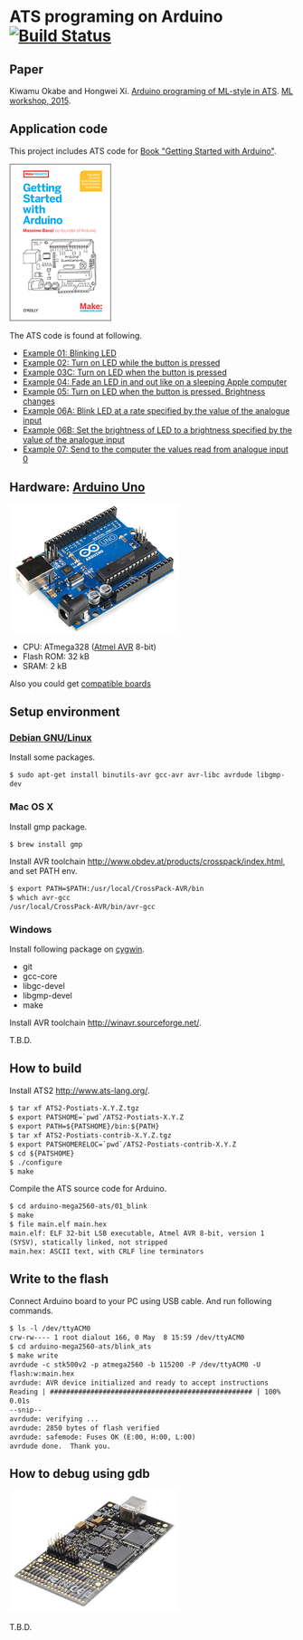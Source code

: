 # ATS programing on Arduino [![Build Status](https://travis-ci.org/fpiot/arduino-ats.svg)](https://travis-ci.org/fpiot/arduino-ats)

## Paper

Kiwamu Okabe and Hongwei Xi. [Arduino programing of ML-style in ATS](http://www.metasepi.org/doc/metasepi-icfp2015-arduino-ats.pdf). [ML workshop, 2015](http://www.mlworkshop.org/ml2015).

## Application code

This project includes ATS code for [Book "Getting Started with Arduino"](http://shop.oreilly.com/product/9780596155520.do).

[![](_img/book.png)](http://shop.oreilly.com/product/9780596155520.do)

The ATS code is found at following.

* [Example 01: Blinking LED](./demo/01_blink/DATS/main.dats)
* [Example 02: Turn on LED while the button is pressed](./demo/02_button_press/DATS/main.dats)
* [Example 03C: Turn on LED when the button is pressed](./demo/03_de_bouncing/DATS/main.dats)
* [Example 04: Fade an LED in and out like on a sleeping Apple computer](./demo/04_pwm/DATS/main.dats)
* [Example 05: Turn on LED when the button is pressed. Brightness changes](./demo/05_pwm_button/DATS/main.dats)
* [Example 06A: Blink LED at a rate specified by the value of the analogue input](./demo/06a_analoginput_blink/DATS/main.dats)
* [Example 06B: Set the brightness of LED to a brightness specified by the value of the analogue input](./demo/06b_analoginput_pwm/DATS/main.dats)
* [Example 07: Send to the computer the values read from analogue input 0](./demo/07_analoginput_serial/DATS/main.dats)

## Hardware: [Arduino Uno](http://arduino.cc/en/Main/ArduinoBoardUno)

[![](_img/ArduinoUnoR3.jpg)](http://arduino.cc/en/Main/ArduinoBoardUno)

* CPU: ATmega328 ([Atmel AVR](http://www.atmel.com/products/microcontrollers/avr/) 8-bit)
* Flash ROM: 32 kB
* SRAM: 2 kB

Also you could get [compatible boards](http://www.sainsmart.com/arduino/control-boards/sainsmart-uno-atmega328p-pu-atmega8u2-microcontroller-for-arduino.html)


## Setup environment

### [Debian GNU/Linux](https://www.debian.org/)

Install some packages.

```
$ sudo apt-get install binutils-avr gcc-avr avr-libc avrdude libgmp-dev
```

### Mac OS X

Install gmp package.

```
$ brew install gmp
```

Install AVR toolchain http://www.obdev.at/products/crosspack/index.html, and set PATH env.

```
$ export PATH=$PATH:/usr/local/CrossPack-AVR/bin
$ which avr-gcc
/usr/local/CrossPack-AVR/bin/avr-gcc
```

### Windows

Install following package on [cygwin](https://www.cygwin.com/).

* git
* gcc-core
* libgc-devel
* libgmp-devel
* make

Install AVR toolchain http://winavr.sourceforge.net/.

T.B.D.


## How to build

Install ATS2 http://www.ats-lang.org/.

```
$ tar xf ATS2-Postiats-X.Y.Z.tgz
$ export PATSHOME=`pwd`/ATS2-Postiats-X.Y.Z
$ export PATH=${PATSHOME}/bin:${PATH}
$ tar xf ATS2-Postiats-contrib-X.Y.Z.tgz
$ export PATSHOMERELOC=`pwd`/ATS2-Postiats-contrib-X.Y.Z
$ cd ${PATSHOME}
$ ./configure
$ make
```

Compile the ATS source code for Arduino.

```
$ cd arduino-mega2560-ats/01_blink
$ make
$ file main.elf main.hex
main.elf: ELF 32-bit LSB executable, Atmel AVR 8-bit, version 1 (SYSV), statically linked, not stripped
main.hex: ASCII text, with CRLF line terminators
```


## Write to the flash

Connect Arduino board to your PC using USB cable.
And run following commands.

```
$ ls -l /dev/ttyACM0
crw-rw---- 1 root dialout 166, 0 May  8 15:59 /dev/ttyACM0
$ cd arduino-mega2560-ats/blink_ats
$ make write
avrdude -c stk500v2 -p atmega2560 -b 115200 -P /dev/ttyACM0 -U flash:w:main.hex
avrdude: AVR device initialized and ready to accept instructions
Reading | ################################################## | 100% 0.01s
--snip--
avrdude: verifying ...
avrdude: 2850 bytes of flash verified
avrdude: safemode: Fuses OK (E:00, H:00, L:00)
avrdude done.  Thank you.
```


## How to debug using gdb

[![](_img/avr_dragon.jpg)](http://www.atmel.com/tools/avrdragon.aspx)

T.B.D.
